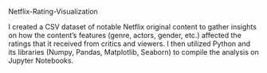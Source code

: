 Netflix-Rating-Visualization

I created a CSV dataset of notable Netflix original content to gather insights on how the content’s features (genre, actors, gender, etc.) affected the ratings that it received from critics and viewers. 
I then utilized Python and its libraries (Numpy, Pandas, Matplotlib, Seaborn) to compile the analysis on Jupyter Notebooks.
